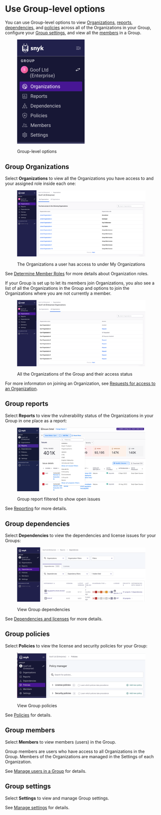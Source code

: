 # Use Group-level options

You can use Group-level options to view [Organizations](use-group-level-options.md#group-organizations), [reports](use-group-level-options.md#group-reports), [dependencies](use-group-level-options.md#group-dependencies), and [policies](use-group-level-options.md#group-policies) across all of the Organizations in your Group, configure your [Group settings](use-group-level-options.md#group-settings), and view all the [members](use-group-level-options.md#group-members) in a Group.

<div align="left">

<figure><img src="../../.gitbook/assets/nav menu.png" alt="Group-level options" width="226"><figcaption><p>Group-level options</p></figcaption></figure>

</div>

## Group Organizations

Select **Organizations** to view all the Organizations you have access to and your assigned role inside each one:

<figure><img src="../../.gitbook/assets/my organizations.png" alt="The Organizations a user has access to under My Organizations"><figcaption><p>The Organizations a user has access to under My Organizations</p></figcaption></figure>

See [Determine Member Roles](../../implement-snyk/enterprise-implementation-guide/phase-1-discovery-and-planning/determine-member-roles.md) for more details about Organization roles.

If your Group is set up to let its members join Organizations, you also see a list of all the Organizations in the Group and options to join the Organizations where you are not currently a member.

<figure><img src="../../.gitbook/assets/screencapture-app-dev-snyk-io-group-3514be75-5fda-4da9-a923-58ff04877b8b-organizations-2024-02-07-14_52_45.png" alt="All the Organizations of the Group and their access status"><figcaption><p>All the Organizations of the Group and their access status</p></figcaption></figure>

For more informaton on joining an Organization, see [Requests for access to an Organization](../manage-users-in-organizations-and-groups/requests-for-access-to-an-organization.md).&#x20;

## Group reports

Select **Reports** to view the vulnerability status of the Organizations in your Group in one place as a report:

<div align="left">

<figure><img src="../../.gitbook/assets/Reports.png" alt="Group report filtered to show open issues"><figcaption><p>Group report filtered to show open issues</p></figcaption></figure>

</div>

See [Reporting](../../manage-issues/reporting/) for more details.

## Group dependencies

Select **Dependencies** to view the dependencies and license issues for your Groups:

<div align="left">

<figure><img src="../../.gitbook/assets/dependencies (2).png" alt="View Group dependencies"><figcaption><p>View Group dependencies</p></figcaption></figure>

</div>

See [Dependencies and licenses](../../manage-issues/dependencies-and-licenses/) for more details.

## Group policies

Select **Policies** to view the license and security policies for your Group:

<div align="left">

<figure><img src="../../.gitbook/assets/policies.png" alt="View Group policies"><figcaption><p>View Group policies</p></figcaption></figure>

</div>

See [Policies](../../scan-with-snyk/policies/) for details.

## Group members

Select **Members** to view members (users) in the Group.

Group members are users who have access to all Organizations in the Group. Members of the Organizations are managed in the Settings of each Organization.

See [Manage users in a Group](../manage-users-in-organizations-and-groups/manage-users-in-a-group.md) for details.

## Group settings

Select **Settings** to view and manage Group settings.&#x20;

See [Manage settings](../manage-settings/) for details.
